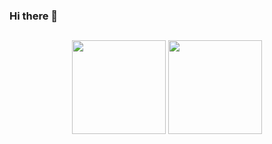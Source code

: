 ### Hi there 👋
##


<div align="center">
<img height="150px" src="https://github-readme-stats-eight-theta.vercel.app/api/top-langs/?username=jg-moren&layout=compact&theme=gotham" />
<img height="150px" src="https://github-readme-stats-eight-theta.vercel.app/api?username=jg-moren&theme=gotham&include_all_commits=true&count_private=true&hide=issues,contribs&show_icons=true"/>
</div>


##
<!--
**jg-moren/jg-moren** is a ✨ _special_ ✨ repository because its `README.md` (this file) appears on your GitHub profile.

Here are some ideas to get you started:

- 🔭 I’m currently working on ...
- 🌱 I’m currently learning ...
- 👯 I’m looking to collaborate on ...
- 🤔 I’m looking for help with ...
- 💬 Ask me about ...
- 📫 How to reach me: ...
- 😄 Pronouns: ...
- ⚡ Fun fact: ...
-->
